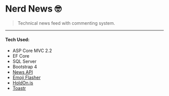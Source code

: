 
# Nerd News 🤓

> Technical news feed with commenting system.
---
#### Tech Used:

- ASP Core MVC 2.2
- EF Core
- SQL Server
- Bootstrap 4 
- [News API](https://newsapi.org/)
- [Emoji Flasher](https://github.com/DanHarries/Emoji-Flasher)
- [HoldOn.js](https://sdkcarlos.github.io/sites/holdon.html)
- [Toastr](https://codeseven.github.io/toastr/demo.html)

